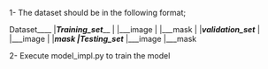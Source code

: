 1- The dataset should be in the following format;

Dataset____
           |___Training_set_____
           |                    |___image
           |                    |___mask
           |
           |___validation_set___
           |                    |___image
           |                    |___mask
           |___Testing_set______
                                |___image
                                |___mask

2- Execute model_impl.py to train the model  
